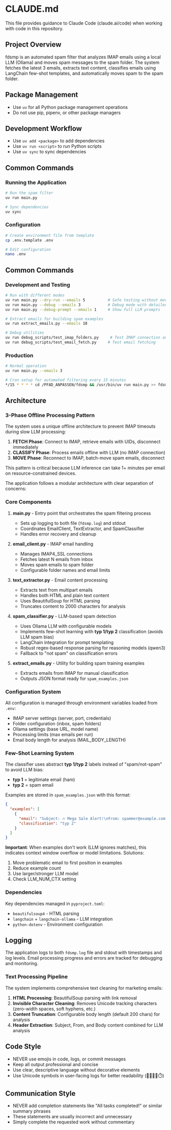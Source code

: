# CLAUDE.md

This file provides guidance to Claude Code (claude.ai/code) when working with code in this repository.

## Project Overview

fdsmp is an automated spam filter that analyzes IMAP emails using a local LLM (Ollama) and moves spam messages to the spam folder. The system fetches the latest 3 emails, extracts text content, classifies emails using LangChain few-shot templates, and automatically moves spam to the spam folder.

## Package Management
- Use `uv` for all Python package management operations
- Do not use pip, pipenv, or other package managers

## Development Workflow
- Use `uv add <package>` to add dependencies
- Use `uv run <script>` to run Python scripts
- Use `uv sync` to sync dependencies

## Common Commands

### Running the Application
```bash
# Run the spam filter
uv run main.py

# Sync dependencies
uv sync
```

### Configuration
```bash
# Create environment file from template
cp .env.template .env

# Edit configuration
nano .env
```

## Common Commands

### Development and Testing
```bash
# Run with different modes
uv run main.py --dry-run --emails 5          # Safe testing without moving emails
uv run main.py --debug --emails 3            # Debug mode with detailed logs
uv run main.py --debug-prompt --emails 1     # Show full LLM prompts

# Extract emails for building spam examples
uv run extract_emails.py --emails 10

# Debug utilities
uv run debug_scripts/test_imap_folders.py     # Test IMAP connection and folders
uv run debug_scripts/test_email_fetch.py     # Test email fetching
```

### Production
```bash
# Normal operation
uv run main.py --emails 3

# Cron setup for automated filtering every 15 minutes
*/15 * * * * cd /PFAD_ANPASSEN/fdsmp && /usr/bin/uv run main.py >> fdsmp-cron.log 2>&1
```

## Architecture

### 3-Phase Offline Processing Pattern
The system uses a unique offline architecture to prevent IMAP timeouts during slow LLM processing:

1. **FETCH Phase**: Connect to IMAP, retrieve emails with UIDs, disconnect immediately
2. **CLASSIFY Phase**: Process emails offline with LLM (no IMAP connection)
3. **MOVE Phase**: Reconnect to IMAP, batch-move spam emails, disconnect

This pattern is critical because LLM inference can take 1+ minutes per email on resource-constrained devices.

The application follows a modular architecture with clear separation of concerns:

### Core Components

1. **main.py** - Entry point that orchestrates the spam filtering process
   - Sets up logging to both file (`fdsmp.log`) and stdout
   - Coordinates EmailClient, TextExtractor, and SpamClassifier
   - Handles error recovery and cleanup

2. **email_client.py** - IMAP email handling
   - Manages IMAP4_SSL connections
   - Fetches latest N emails from inbox
   - Moves spam emails to spam folder
   - Configurable folder names and email limits

3. **text_extractor.py** - Email content processing
   - Extracts text from multipart emails
   - Handles both HTML and plain text content
   - Uses BeautifulSoup for HTML parsing
   - Truncates content to 2000 characters for analysis

4. **spam_classifier.py** - LLM-based spam detection
   - Uses Ollama LLM with configurable models
   - Implements few-shot learning with **typ 1/typ 2** classification (avoids LLM spam bias)
   - LangChain integration for prompt templating
   - Robust regex-based response parsing for reasoning models (qwen3)
   - Fallback to "not spam" on classification errors

5. **extract_emails.py** - Utility for building spam training examples
   - Extracts emails from IMAP for manual classification
   - Outputs JSON format ready for `spam_examples.json`

### Configuration System

All configuration is managed through environment variables loaded from `.env`:
- IMAP server settings (server, port, credentials)
- Folder configuration (inbox, spam folders)
- Ollama settings (base URL, model name)
- Processing limits (max emails per run)
- Email body length for analysis (MAIL_BODY_LENGTH)

### Few-Shot Learning System

The classifier uses abstract **typ 1/typ 2** labels instead of "spam/not-spam" to avoid LLM bias:
- **typ 1** = legitimate email (ham)
- **typ 2** = spam email

Examples are stored in `spam_examples.json` with this format:
```json
{
  "examples": [
    {
      "email": "Subject: 🔥 Mega Sale Alert!\nFrom: spammer@example.com\nBody: Click now...",
      "classification": "typ 2"
    }
  ]
}
```

**Important**: When examples don't work (LLM ignores matches), this indicates context window overflow or model limitations. Solutions:
1. Move problematic email to first position in examples
2. Reduce example count
3. Use larger/stronger LLM model
4. Check LLM_NUM_CTX setting

### Dependencies

Key dependencies managed in `pyproject.toml`:
- `beautifulsoup4` - HTML parsing
- `langchain` + `langchain-ollama` - LLM integration
- `python-dotenv` - Environment configuration

## Logging

The application logs to both `fdsmp.log` file and stdout with timestamps and log levels. Email processing progress and errors are tracked for debugging and monitoring.

### Text Processing Pipeline

The system implements comprehensive text cleaning for marketing emails:
1. **HTML Processing**: BeautifulSoup parsing with link removal
2. **Invisible Character Cleaning**: Removes Unicode tracking characters (zero-width spaces, soft hyphens, etc.)
3. **Content Truncation**: Configurable body length (default 200 chars) for analysis
4. **Header Extraction**: Subject, From, and Body content combined for LLM analysis

## Code Style

- NEVER use emojis in code, logs, or commit messages
- Keep all output professional and concise  
- Use clear, descriptive language without decorative elements
- Use Unicode symbols in user-facing logs for better readability (👨📧✅❌⏱️)

## Communication Style

- NEVER add completion statements like "All tasks completed!" or similar summary phrases
- These statements are usually incorrect and unnecessary
- Simply complete the requested work without commentary